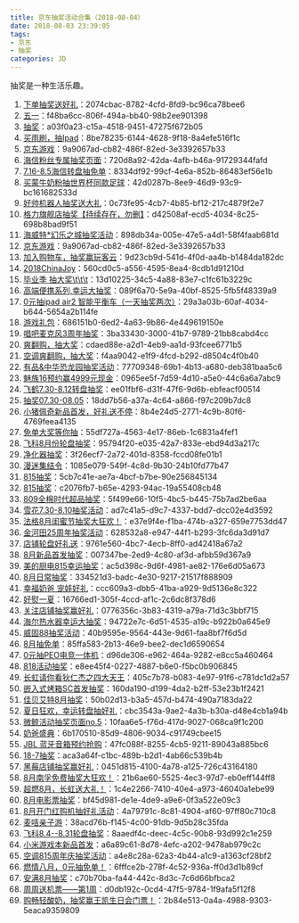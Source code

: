 ```yaml
---
title: 京东抽奖活动合集（2018-08-04）
date: 2018-08-03 23:39:05
tags:
- 京东
- 抽奖
categories: JD
---
```

抽奖是一种生活乐趣。
<!--more-->
1. [下单抽奖送好礼](https://sale.jd.com/act/CNG3trYx27yEX.html)：2074cbac-8782-4cfd-8fd9-bc96ca78bee6
2. [五一](https://sale.jd.com/act/N4gL8sZJXe.html)：f48ba6cc-806f-494a-bb40-98b2ee901398
3. [抽奖](https://sale.jd.com/act/dtToP3gx7OCBKD.html)：a03f0a23-c15a-4518-9451-47275f672b05
4. [买雨刷，抽Ipad](https://sale.jd.com/act/svlrndtxmo416.html)：8be78235-6144-4628-9f18-8a4efe516f1c
5. [京东游戏](https://sale.jd.com/act/vRQLp6h8AIDGl.html)：9a9067ad-cb82-486f-82ed-3e3392657b33
6. [海信粉丝专属抽奖页面](https://sale.jd.com/act/4toMzG5jeX2CZwuv.html)：720d8a92-42da-4afb-b46a-91729344fafd
7. [7.16-8.5海信转盘抽免单](https://sale.jd.com/act/PREzgwreDpq4Jxs8.html)：8334df92-99cf-4e6a-852b-86483ef56e1b
8. [买蒙牛奶粉抽世界杯同款足球](https://sale.jd.com/act/UGbprCcw0m.html)：42d0287b-8ee9-46d9-93c9-bc161682533d
9. [好帅机器人抽奖送大礼](https://sale.jd.com/act/qzYfAxVibg6m.html)：0c73fe95-4cb7-4b85-bf12-217c4879f2e7
10. [格力旗舰店抽奖【持续存在，勿删】](https://sale.jd.com/act/sxY35ojWkC.html)：d42508af-ecd5-4034-8c25-698b8bad9f51
11. [海威特*幻乐之城抽奖活动](https://sale.jd.com/act/NrmetHp2Fi4L.html)：898db34a-005e-47e5-a4d1-58f4faab681d
12. [京东游戏](https://sale.jd.com/act/vRQLp6h8AIDGl.html)：9a9067ad-cb82-486f-82ed-3e3392657b33
13. [加入购物车，抽奖赢玩客云](https://sale.jd.com/act/NMLfPpkhFxTS.html)：9d23cb9d-541d-4f0d-aa4b-b1484da182dc
14. [2018ChinaJoy](https://sale.jd.com/act/1UuBkvr8Jt7.html)：560cd0c5-a556-4595-8ea4-8cdb1d91210d
15. [毕业季 抽大奖\t\t\t](https://sale.jd.com/act/3SLPZ5Ybj7FDU.html)：13d10225-34c5-4a88-83e7-c1fc61b3229c
16. [高端便携系列,幸运大抽奖](https://sale.jd.com/act/7zBMrt5HRmLksY.html)：089f6a70-5e9a-40bf-8525-5fb5f48339a9
17. [0元抽ipad air2 智能平衡车（一天抽奖两次）](https://sale.jd.com/act/O1QBMSd2KTEHzhmf.html)：29a3a03b-60af-4034-b644-5654a2b114fe
18. [游戏礼包](https://sale.jd.com/act/BClHxZN1mRrb5P.html)：686151b0-6ed2-4a63-9b86-4e449619150e
19. [唱吧麦克风3周年抽奖](https://sale.jd.com/act/TSNf605Prom83FZR.html)：3ba33430-3000-41b7-9789-21bb8cabd4cc
20. [爽翻购，抽大奖](https://sale.jd.com/act/iFCghmnWEH01.html)：cdaed88e-a2d1-4eb9-aa1d-93fcee6771b5
21. [空调爽翻购，抽大奖](https://sale.jd.com/act/1uFvr6tD5VI0.html)：f4aa9042-e1f9-4fcd-b292-d8504c4f0b40
22. [有品&中华恐龙园抽奖活动](https://sale.jd.com/act/SPEwQtUTW6nqp.html)：77709348-69b1-4b13-a680-deb381baa5c6
23. [魅族16预约赢4999元现金](https://sale.jd.com/act/InqRKmz0tg.html)：0965ee5f-7d59-4d10-a5e0-44c6a6a7abc9
24. [飞鹤7.30-8.12转盘抽奖](https://sale.jd.com/act/5CbJ0yLUhFs.html)：ee01fbf6-d31f-47f6-9d6b-ebfeacf00514
25. [抽奖07.30-08.05](https://sale.jd.com/act/GNsI2WwlnmPE.html)：18dd7b56-a37a-4c64-a866-f97c209b7dc8
26. [小猪佩奇新品首发，好礼送不停](https://sale.jd.com/act/fbFuLiOQTBCAW0s.html)：8b4e24d5-2771-4c9b-80f6-4769feea4135
27. [免单大奖等你抽](https://sale.jd.com/act/oMeBjgbZqW.html)：55df727a-4563-4e17-86eb-1c6831a4fef1
28. [飞科8月份轮盘抽奖](https://sale.jd.com/act/sVzvBGkcQH4t6RIF.html)：95794f20-e035-42a7-833e-ebd94d3a217c
29. [净化器抽奖](https://sale.jd.com/act/Gn0bVrw6XIEWdv1O.html)：3f26ecf7-2a72-401d-8358-fccd08fe01b1
30. [漫迷集结令](https://sale.jd.com/act/d3jQcOWlPDB.html)：1085e079-549f-4c8d-9b30-24b10fd77b47
31. [815抽奖](https://sale.jd.com/act/UzE0CMgmG5X.html)：5cb7c41e-ae7a-4bcf-b7be-90e256845134
32. [815抽奖](https://sale.jd.com/act/xXCmUAV6lBLH.html)：c2076fb7-b65e-4293-94ac-19a55408cb48
33. [809全棉时代超品抽奖](https://sale.jd.com/act/k4Bo6fShRiIL.html)：5f499e66-10f5-4bc5-b445-75b7ad2be6aa
34. [雪花7.30-8.10抽奖活动](https://sale.jd.com/act/6NwVTGKxjfI8mUzl.html)：ad7c41a5-d9c7-4337-bdd7-dcc02e4d3592
35. [法格8月闺蜜节抽奖大狂欢！](https://sale.jd.com/act/7chvfJ3XKNFxMTL.html)：e37e9f4e-f1ba-474b-a327-659e7753dd47
36. [金河田25周年抽奖活动](https://sale.jd.com/act/QAmkEj6bL0Bl.html)：628532a8-e947-44f1-b293-3fc6da3d91d7
37. [店铺轮盘好礼送](https://sale.jd.com/act/PF3wtQqluDfS5gEy.html)：9761e560-4bc7-4ecb-8ff0-ad42418a67a2
38. [8月新品首发抽奖](https://sale.jd.com/act/zYpULWJQs7OKgm.html)：007347be-2ed9-4c80-af3d-afbb59d367a9
39. [美的厨电815幸运抽奖](https://sale.jd.com/act/gKAD16BqTM.html)：ac5d398c-9d6f-4981-ae82-176e6d05a673
40. [8月日常抽奖](https://sale.jd.com/act/KxyLPzScgJo.html)：334521d3-badc-4e30-9217-21517f888909
41. [幸福奶爸 宠娃好礼](https://sale.jd.com/act/belYfoWdNHw3.html)：ccc609a3-dbb5-41ba-a929-9d5136e8c322
42. [好熨一夏](https://sale.jd.com/act/AZoct2q1BOhTU.html)：16766ed1-305f-4ccd-af1c-2c6dc8f378d6
43. [关注店铺抽奖赢好礼](https://sale.jd.com/act/DhKrOjXnFcGL.html)：0776356c-3b83-4319-a79a-71d3c3bbf715
44. [海尔热水器幸运大抽奖](https://sale.jd.com/act/cXIprbGntixYU1.html)：94722e7c-6d51-4535-a19c-b922b0a645e9
45. [威固88抽奖活动](https://sale.jd.com/act/tOdn7JmqRgcX.html)：40b9595e-9564-443e-9d61-faa8bf7f6d5d
46. [8月抽免单](https://sale.jd.com/act/Ofzk8FVbXa.html)：85ffa583-2b13-46e9-bee2-dec1d6590654
47. [0元抽PEO电竞一体机](https://sale.jd.com/act/elxwYjKU40oOF7.html)：d96de306-e962-464a-9282-e8cc5a460464
48. [818活动抽奖](https://sale.jd.com/act/YwJvQOrbPKaLE2.html)：e8ee45f4-0227-4887-b6e0-f5bc0b906845
49. [长虹请你看狄仁杰之四大天王](https://sale.jd.com/act/VuCYTEc7k5Opfv.html)：405c7b78-b083-4e97-91f6-c781dc1d2a57
50. [嵌入式烤箱SC首发抽奖](https://sale.jd.com/act/q4YumPVZCFJl5R0z.html)：160da190-d199-4da2-b2ff-53e23b1f2421
51. [佳贝艾特8月抽奖](https://sale.jd.com/act/KxyLPzScgJo.html)：50b02d13-b3a5-457d-b474-490a7183da22
52. [夏日狂欢，幸运转盘抽好礼](https://sale.jd.com/act/DTNh7q8yWQgosK.html)：cbc3543a-9ae2-4a3b-b30a-d48e4cb1a94b
53. [微鲸活动抽奖页面no.5](https://sale.jd.com/act/dLW5AFnisJq6.html)：10faa6e5-f76d-417d-9027-068ca9f1c200
54. [奶爸盛典](https://sale.jd.com/act/YSaJ4HLW3jpq.html)：6b170510-85d9-4806-9034-c91749cbee15
55. [JBL 蓝牙音箱预约抢购](https://sale.jd.com/act/P8SBbiMdRp.html)：47fc088f-8255-4cb5-9211-89043a885bc6
56. [18-7抽奖](https://sale.jd.com/act/uzYr0eWdgPSs2vo.html)：aca3a64f-c1bc-489b-b2d1-4ab66c539b4b
57. [黑莓店铺抽奖赢好礼](https://sale.jd.com/act/AWtJKHVCUQxN.html)：0451d815-4100-4a78-a125-726c43164180
58. [8月南孚免费抽奖大狂欢！](https://sale.jd.com/act/xUvpngu6t0.html)：21b6ae60-5525-4ec3-97d7-eb0eff144ff8
59. [超燃8月，长虹送大礼！](https://sale.jd.com/act/QmTvS13ybal0gf.html)：1c4e2266-7410-40e4-a973-46040a1ebe99
60. [8月电影票抽奖](https://sale.jd.com/act/rgk7zN3o5Ci.html)：bf45d981-de1e-4de9-a9e6-0f3a522e09c3
61. [8月开门红购机抽好礼活动](https://sale.jd.com/act/T63a51sv0yVJ4.html)：4a79791c-8c81-4904-af60-97ff80c710c8
62. [麦咭亲子游](https://sale.jd.com/act/KxyLPzScgJo.html)：38acd76b-f145-4c00-91db-9d5b28c35fda
63. [飞科8.4--8.31轮盘抽奖](https://sale.jd.com/act/lejBKAWUctaGOdSN.html)：8aaedf4c-deec-4c5c-90b8-93d992c1e259
64. [小米游戏本新品首发](https://sale.jd.com/act/gNGrP4mnoI0yM.html)：a6a89c61-8d78-4efc-a202-9478ab979c2c
65. [空调815周年庆抽奖活动](https://sale.jd.com/act/Vf1TRWbkmaJ4.html)：a4e8c28a-62a3-4b44-a1c9-a1363cf28bf2
66. [燃情八月，0元抽免单！](https://sale.jd.com/act/0yZmAx5o6WXkg.html)：6fffce2b-278f-4c52-936a-ff0d3d1b89cf
67. [安满8月抽奖](https://sale.jd.com/act/04IQKT1aivoL5bR.html)：c70b70ba-fa44-442c-8d3c-7c6d66bfbca2
68. [周周送机票——第1周](https://sale.jd.com/act/JdwOGUcZaI.html)：d0db192c-0cd4-47f5-9784-1f9afa5f12f8
69. [购畅轻酸奶，抽奖赢王凯生日会门票！](https://sale.jd.com/act/YTFJ5XNzCWa.html)：2b84e513-0a4a-4988-9303-5eaca9359809
